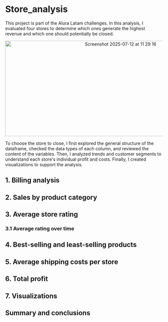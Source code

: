 # Store_analysis
This project is part of the Alura Latam challenges. In this analysis, I evaluated four stores to determine which ones generate the highest revenue and which one should potentially be closed.

<p align="center">
  <img width="722" height="305" alt="Screenshot 2025-07-12 at 11 29 16" src="https://github.com/user-attachments/assets/8b7788e9-05d8-4536-8f88-db8ac8a71729" />
</p>

To choose the store to close, I first explored the general structure of the dataframe, checked the data types of each column, and reviewed the content of the variables. Then, I analyzed trends and customer segments to understand each store's individual profit and costs. Finally, I created visualizations to support the analysis.

## 1. Billing analysis


## 2. Sales by product category
## 3. Average store rating
### 3.1 Average rating over time
## 4. Best-selling and least-selling products
## 5. Average shipping costs per store
## 6. Total profit
## 7. Visualizations
## Summary and conclusions

